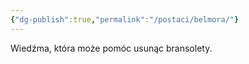 ```yaml
---
{"dg-publish":true,"permalink":"/postaci/belmora/"}
---
```


Wiedźma, która może pomóc usunąc bransolety.

